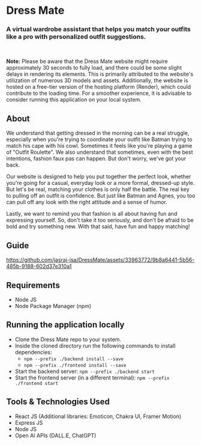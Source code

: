 # Dress Mate
### A virtual wardrobe assistant that helps you match your outfits like a pro with personalized outfit suggestions. 
<br/>

**Note:** Please be aware that the Dress Mate website might require approximately 30 seconds to fully load, and there could be some slight delays in rendering its elements. This is primarily attributed to the website's utilization of numerous 3D models and assets. Additionally, the website is hosted on a free-tier version of the hosting platform (Render), which could contribute to the loading time. For a smoother experience, it is advisable to consider running this application on your local system.

## About
We understand that getting dressed in the morning can be a real struggle, especially when you're trying to coordinate your outfit like Batman trying to match his cape with his cowl. Sometimes it feels like you're playing a game of "Outfit Roulette". We also understand that sometimes, even with the best intentions, fashion faux pas can happen. But don't worry, we've got your back.

Our website is designed to help you put together the perfect look, whether you're going for a casual, everyday look or a more formal, dressed-up style. But let's be real, matching your clothes is only half the battle. The real key to pulling off an outfit is confidence. But just like Batman and Agnes, you too can pull off any look with the right attitude and a sense of humor.

Lastly, we want to remind you that fashion is all about having fun and expressing yourself. So, don't take it too seriously, and don't be afraid to be bold and try something new. With that said, have fun and happy matching!

## Guide


https://github.com/jasraj-jsa/DressMate/assets/33963772/9b8a6441-5b56-485b-9188-602d37e310a1


## Requirements
- Node JS
- Node Package Manager (npm)

## Running the application locally
- Clone the Dress Mate repo to your system.
- Inside the cloned directory run the following commands to install dependencies:
  - `npm --prefix ./backend install --save`
  - `npm --prefix ./frontend install --save`
- Start the backend server:
`npm --prefix ./backend start`
- Start the frontend server (in a different terminal):
`npm --prefix ./frontend start`

## Tools & Technologies Used
- React JS (Additional libraries: Emoticon, Chakra UI, Framer Motion)
- Express JS
- Node JS
- Open AI APIs (DALL.E, ChatGPT)


